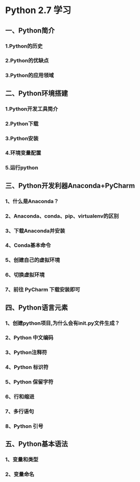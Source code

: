 # Python 2.7 学习
## 一、Python简介
### 1.Python的历史
### 2.Python的优缺点
### 3.Python的应用领域
## 二、Python环境搭建
### 1.Python开发工具简介
### 2.Python下载
### 3.Python安装
### 4.环境变量配置
### 5.运行python
## 三、Python开发利器Anaconda+PyCharm
### 1、什么是Anaconda？
### 2、Anaconda、conda、pip、virtualenv的区别
### 3、下载Anaconda并安装
### 4、Conda基本命令
### 5、创建自己的虚拟环境
### 6、切换虚拟环境
### 7、前往 PyCharm 下载安装即可
## 四、Python语言元素
### 1、创建python项目,为什么会有init.py文件生成？
### 2、Python 中文编码
### 3、Python注释符
### 4、Python 标识符
### 5、Python 保留字符
### 6、行和缩进
### 7、多行语句
### 8、Python 引号
## 五、Python基本语法
### 1、变量和类型
### 2、变量命名
